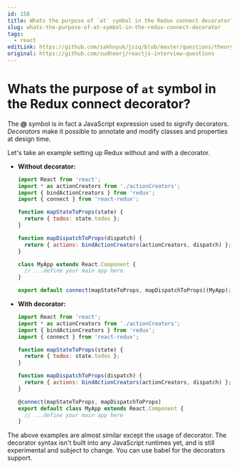 ```yaml
---
id: 158
title: Whats the purpose of `at` symbol in the Redux connect decorator?
slug: whats-the-purpose-of-at-symbol-in-the-redux-connect-decorator
tags:
  - react
editLink: https://github.com/sakhnyuk/jsiq/blob/master/questions/theory/react/158.md
original: https://github.com/sudheerj/reactjs-interview-questions
---
```


# Whats the purpose of `at` symbol in the Redux connect decorator?

The **@** symbol is in fact a JavaScript expression used to signify decorators. _Decorators_ make it possible to annotate and modify classes and properties at design time.

Let's take an example setting up Redux without and with a decorator.

- **Without decorator:**

  ```javascript
  import React from 'react';
  import * as actionCreators from './actionCreators';
  import { bindActionCreators } from 'redux';
  import { connect } from 'react-redux';

  function mapStateToProps(state) {
    return { todos: state.todos };
  }

  function mapDispatchToProps(dispatch) {
    return { actions: bindActionCreators(actionCreators, dispatch) };
  }

  class MyApp extends React.Component {
    // ...define your main app here
  }

  export default connect(mapStateToProps, mapDispatchToProps)(MyApp);
  ```

- **With decorator:**

  ```javascript
  import React from 'react';
  import * as actionCreators from './actionCreators';
  import { bindActionCreators } from 'redux';
  import { connect } from 'react-redux';

  function mapStateToProps(state) {
    return { todos: state.todos };
  }

  function mapDispatchToProps(dispatch) {
    return { actions: bindActionCreators(actionCreators, dispatch) };
  }

  @connect(mapStateToProps, mapDispatchToProps)
  export default class MyApp extends React.Component {
    // ...define your main app here
  }
  ```

The above examples are almost similar except the usage of decorator. The decorator syntax isn't built into any JavaScript runtimes yet, and is still experimental and subject to change. You can use babel for the decorators support.